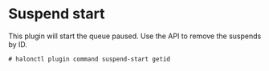 # Suspend start

This plugin will start the queue paused. Use the API to remove the suspends by ID.

```
# halonctl plugin command suspend-start getid
```
